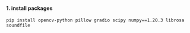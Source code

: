 #### 1. install packages
```shell
pip install opencv-python pillow gradio scipy numpy==1.20.3 librosa soundfile
```
